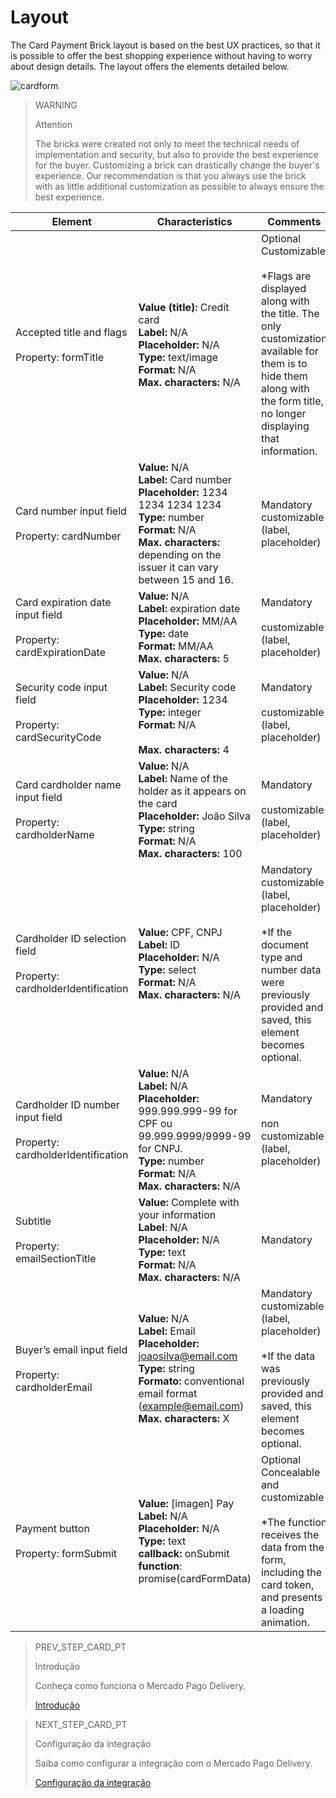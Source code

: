 # Layout 

The Card Payment Brick layout is based on the best UX practices, so that it is possible to offer the best shopping experience without having to worry about design details. The layout offers the elements detailed below.

![cardform](checkout-bricks/card-form__es.png)

> WARNING
>
> Attention
>
> The bricks were created not only to meet the technical needs of implementation and security, but also to provide the best experience for the buyer. Customizing a brick can drastically change the buyer's experience. Our recommendation is that you always use the brick with as little additional customization as possible to always ensure the best experience.

| Element  | Characteristics  | Comments  |
| --- | --- | --- |
| Accepted title and flags <br><br>  Property: formTitle  | **Value (title):** Credit card  <br> **Label:** N/A <br> **Placeholder:** N/A <br> **Type:** text/image <br> **Format:** N/A <br> **Max. characters:** N/A  | Optional <br> Customizable <br><br>  *Flags are displayed along with the title. The only customization available for them is to hide them along with the form title, no longer displaying that information.  |
| Card number input field <br><br> Property: cardNumber  | **Value:** N/A <br> **Label:** Card number <br> **Placeholder:** 1234 1234 1234 1234 <br> **Type:** number <br> **Format:** N/A <br> **Max. characters:** depending on the issuer it can vary between 15 and 16.  | Mandatory <br> customizable (label, placeholder)  |
| Card expiration date input field <br><br> Property: cardExpirationDate  | **Value:** N/A <br> **Label:** expiration date <br> **Placeholder:** MM/AA <br> **Type:** date <br> **Format:** MM/AA <br> **Max. characters:** 5  | Mandatory <br><br> customizable (label, placeholder)  |
| Security code input field <br><br> Property: cardSecurityCode  | **Value:** N/A <br> **Label:** Security code <br> **Placeholder:** 1234 <br> **Type:** integer <br> **Format:** N/A <br><br>  **Max. characters:** 4  | Mandatory <br><br> customizable (label, placeholder)  |
| Card cardholder name input field <br><br> Property: cardholderName  | **Value:** N/A <br> **Label:** Name of the holder as it appears on the card <br> **Placeholder:** João Silva <br> **Type:** string <br> **Format:** N/A <br> **Max. characters:** 100  | Mandatory <br><br> customizable (label, placeholder)  |
| Cardholder ID selection field <br><br> Property: cardholderIdentification  | **Value:** CPF, CNPJ <br> **Label:** ID <br> **Placeholder:** N/A <br> **Type:** select <br> **Format:** N/A <br> **Max. characters:** N/A  | Mandatory <br> customizable (label, placeholder) <br><br> *If the document type and number data were previously provided and saved, this element becomes optional.  |
| Cardholder ID number input field <br><br> Property: cardholderIdentification  | **Value:** N/A <br> **Label:** N/A <br> **Placeholder:** 999.999.999-99 for CPF ou 99.999.9999/9999-99 for CNPJ.<br> **Type:** number <br> **Format:** N/A <br> **Max. characters:** N/A  | Mandatory <br><br> non customizable (label, placeholder)  |
| Subtitle <br><br> Property: emailSectionTitle  | **Value:** Complete with your information <br> **Label**: N/A <br> **Placeholder:** N/A <br> **Type:** text <br> **Format:** N/A <br> **Max. characters:** N/A  | Mandatory  |
| Buyer’s email input field <br><br> Property: cardholderEmail  | **Value:** N/A <br> **Label:** Email <br> **Placeholder:** joaosilva@email.com <br> **Type:** string <br> **Formato:** conventional email format (example@email.com) <br> **Max. characters:** X  | Mandatory <br> customizable (label, placeholder) <br><br> *If the data was previously provided and saved, this element becomes optional.  |
| Payment button <br><br> Property: formSubmit  | **Value:** [imagen] Pay <br> **Label:** N/A <br> **Placeholder:** N/A <br> **Type:** text <br> **callback:** onSubmit <br> **function**: promise(cardFormData)  | Optional <br> Concealable and customizable <br><br> *The function receives the data from the form, including the card token, and presents a loading animation.  |

> PREV_STEP_CARD_PT
>
> Introdução
>
> Conheça como funciona o Mercado Pago Delivery.
>
> [Introdução](/developers/pt/docs/mp-delivery/landing)

> NEXT_STEP_CARD_PT
>
> Configuração da integração
>
> Saiba como configurar a integração com o Mercado Pago Delivery.
>
> [Configuração da integração](/developers/pt/docs/mp-delivery/integration-configuration)